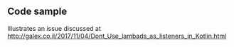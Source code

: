 
## Code sample

Illustrates an issue discussed at http://galex.co.il/2017/11/04/Dont_Use_lambads_as_listeners_in_Kotlin.html